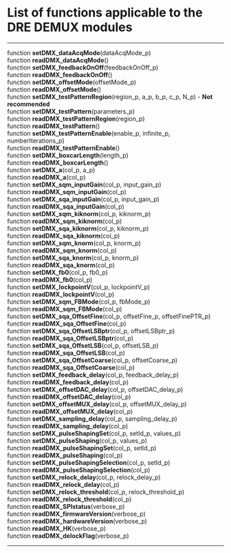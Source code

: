 
# List of functions applicable to the DRE DEMUX modules

---
function **setDMX_dataAcqMode**(dataAcqMode_p)  
function **readDMX_dataAcqMode**()  
function **setDMX_feedbackOnOff**(feedbackOnOff_p)  
function **readDMX_feedbackOnOff**()  
function **setDMX_offsetMode**(offsetMode_p)  
function **readDMX_offsetMode**()  
function **setDMX_testPatternRegion**(region_p, a_p, b_p, c_p, N_p) - **Not recommended**  
function **setDMX_testPattern**(parameters_p)  
function **readDMX_testPatternRegion**(region_p)  
function **readDMX_testPattern**()  
function **setDMX_testPatternEnable**(enable_p, infinite_p, numberIterations_p)  
function **readDMX_testPatternEnable**()  
function **setDMX_boxcarLength**(length_p)  
function **readDMX_boxcarLength**()  
function **setDMX_a**(col_p, a_p)  
function **readDMX_a**(col_p)  
function **setDMX_sqm_inputGain**(col_p, input_gain_p)  
function **readDMX_sqm_inputGain**(col_p)  
function **setDMX_sqa_inputGain**(col_p, input_gain_p)  
function **readDMX_sqa_inputGain**(col_p)  
function **setDMX_sqm_kiknorm**(col_p, kiknorm_p)  
function **readDMX_sqm_kiknorm**(col_p)  
function **setDMX_sqa_kiknorm**(col_p, kiknorm_p)  
function **readDMX_sqa_kiknorm**(col_p)  
function **setDMX_sqm_knorm**(col_p, knorm_p)  
function **readDMX_sqm_knorm**(col_p)  
function **setDMX_sqa_knorm**(col_p, knorm_p)  
function **readDMX_sqa_knorm**(col_p)  
function **setDMX_fb0**(col_p, fb0_p)  
function **readDMX_fb0**(col_p)  
function **setDMX_lockpointV**(col_p, lockpointV_p)  
function **readDMX_lockpointV**(col_p)  
function **setDMX_sqm_FBMode**(col_p, fbMode_p)  
function **readDMX_sqm_FBMode**(col_p)  
function **setDMX_sqa_OffsetFine**(col_p, offsetFine_p, offsetFinePTR_p)  
function **readDMX_sqa_OffsetFine**(col_p)  
function **setDMX_sqa_OffsetLSBptr**(col_p, offsetLSBptr_p)  
function **readDMX_sqa_OffsetLSBptr**(col_p)  
function **setDMX_sqa_OffsetLSB**(col_p, offsetLSB_p)  
function **readDMX_sqa_OffsetLSB**(col_p)  
function **setDMX_sqa_OffsetCoarse**(col_p, offsetCoarse_p)  
function **readDMX_sqa_OffsetCoarse**(col_p)  
function **setDMX_feedback_delay**(col_p, feedback_delay_p)  
function **readDMX_feedback_delay**(col_p)  
function **setDMX_offsetDAC_delay**(col_p, offsetDAC_delay_p)  
function **readDMX_offsetDAC_delay**(col_p)  
function **setDMX_offsetMUX_delay**(col_p, offsetMUX_delay_p)  
function **readDMX_offsetMUX_delay**(col_p)  
function **setDMX_sampling_delay**(col_p, sampling_delay_p)  
function **readDMX_sampling_delay**(col_p)  
function **setDMX_pulseShapingSet**(col_p, setId_p, values_p)  
function **setDMX_pulseShaping**(col_p, values_p)  
function **readDMX_pulseShapingSet**(col_p, setId_p)  
function **readDMX_pulseShaping**(col_p)  
function **setDMX_pulseShapingSelection**(col_p, setId_p)  
function **readDMX_pulseShapingSelection**(col_p)  
function **setDMX_relock_delay**(col_p, relock_delay_p)  
function **readDMX_relock_delay**(col_p)  
function **setDMX_relock_threshold**(col_p, relock_threshold_p)  
function **readDMX_relock_threshold**(col_p)  
function **readDMX_SPIstatus**(verbose_p)  
function **readDMX_firmwareVersion**(verbose_p)  
function **readDMX_hardwareVersion**(verbose_p)  
function **readDMX_HK**(verbose_p)  
function **readDMX_delockFlag**(verbose_p)  

---